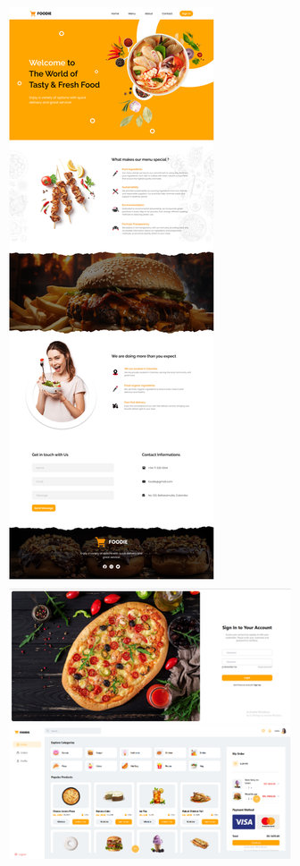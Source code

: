 ![img](https://github.com/UchithmaSenevirathne/Frontend-Projects/blob/main/React%20-%20TailwindCSS/POS-App-FullStack/images/web2.png)


![img1](https://github.com/UchithmaSenevirathne/Frontend-Projects/blob/main/React%20-%20TailwindCSS/POS-App-FullStack/images/Screenshot%202025-04-02%20182300.png)
![img2](https://github.com/UchithmaSenevirathne/Frontend-Projects/blob/main/React%20-%20TailwindCSS/POS-App-FullStack/images/Screenshot%202025-04-02%20182429.png)
